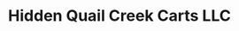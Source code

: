 ---
title: "Hidden Quail Creek Carts LLC"
url: /winston/hidden-quail-creek-carts-llc/
shop: sports
---